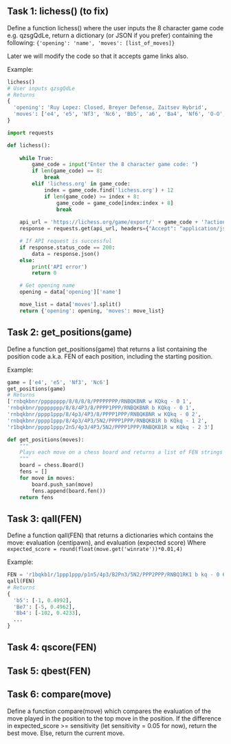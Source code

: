 ## Task 1: lichess() (to fix)
Define a function lichess() where the user inputs the 8 character game code e.g. qzsgQdLe, return a dictionary (or JSON if you prefer) containing the following: `{'opening': 'name', 'moves': [list_of_moves]}`

Later we will modify the code so that it accepts game links also.

Example:
```python
lichess()
# User inputs qzsgQdLe
# Returns
{
  'opening': 'Ruy Lopez: Closed, Breyer Defense, Zaitsev Hybrid',
  'moves': ['e4', 'e5', 'Nf3', 'Nc6', 'Bb5', 'a6', 'Ba4', 'Nf6', 'O-O', ...]
}
```
```python
import requests

def lichess():
    
    while True:
        game_code = input("Enter the 8 character game code: ")
        if len(game_code) == 8:
            break
        elif 'lichess.org' in game_code:
            index = game_code.find('lichess.org') + 12
            if len(game_code) >= index + 8: 
                game_code = game_code[index:index + 8]
                break
    
    api_url = 'https://lichess.org/game/export/' + game_code + '?action&tags=false&clocks=false&evals=false&division=false'
    response = requests.get(api_url, headers={"Accept": "application/json"})

    # If API request is successful
    if response.status_code == 200:
        data = response.json()
    else:
        print('API error')
        return 0

    # Get opening name
    opening = data['opening']['name']

    move_list = data['moves'].split()
    return {'opening': opening, 'moves': move_list}
```
## Task 2: get_positions(game)
Define a function get_positions(game) that returns a list containing the position code a.k.a. FEN of each position, including the starting position.

Example:
```python
game = ['e4', 'e5', 'Nf3', 'Nc6']
get_positions(game)
# Returns
['rnbqkbnr/pppppppp/8/8/8/8/PPPPPPPP/RNBQKBNR w KQkq - 0 1',
'rnbqkbnr/pppppppp/8/8/4P3/8/PPPP1PPP/RNBQKBNR b KQkq - 0 1',
'rnbqkbnr/pppp1ppp/8/4p3/4P3/8/PPPP1PPP/RNBQKBNR w KQkq - 0 2',
'rnbqkbnr/pppp1ppp/8/4p3/4P3/5N2/PPPP1PPP/RNBQKB1R b KQkq - 1 2',
'r1bqkbnr/pppp1ppp/2n5/4p3/4P3/5N2/PPPP1PPP/RNBQKB1R w KQkq - 2 3']
```
```python
def get_positions(moves):
    """
    Plays each move on a chess board and returns a list of FEN strings for each position.
    """
    board = chess.Board()
    fens = []
    for move in moves:
        board.push_san(move)
        fens.append(board.fen())
    return fens
```
## Task 3: qall(FEN)
Define a function qall(FEN) that returns a dictionaries which contains the move: evaluation (centipawn), and evaluation (expected score)
Where `expected_score = round(float(move.get('winrate'))*0.01,4)`

Example:
```python
FEN = 'r1bqkb1r/1ppp1ppp/p1n5/4p3/B2Pn3/5N2/PPP2PPP/RNBQ1RK1 b kq - 0 6'
qall(FEN)
# Returns
{
  'b5': [-1, 0.4992],
  'Be7': [-5, 0.4962],
  'Bb4': [-102, 0.4233],
  ...
}
```

## Task 4: qscore(FEN)

## Task 5: qbest(FEN)

## Task 6: compare(move)
Define a function compare(move) which compares the evaluation of the move played in the position to the top move in the position. If the difference in expected_score >= sensitivity (let sensitivity = 0.05 for now), return the best move. Else, return the current move.
